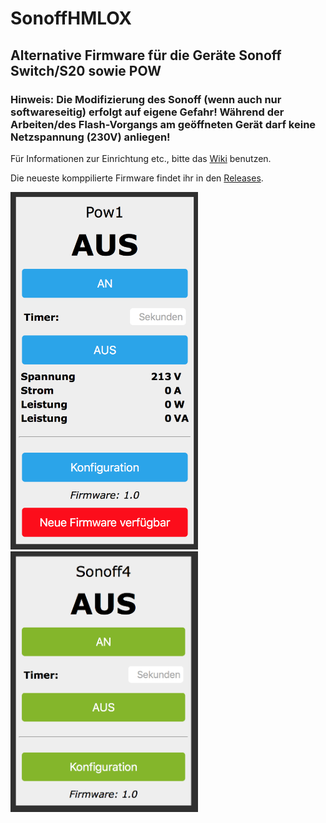 # SonoffHMLOX

## Alternative Firmware für die Geräte Sonoff Switch/S20 sowie POW

### Hinweis: Die Modifizierung des Sonoff (wenn auch nur softwareseitig) erfolgt auf eigene Gefahr! Während der Arbeiten/des Flash-Vorgangs am geöffneten Gerät darf keine Netzspannung (230V) anliegen!

Für Informationen zur Einrichtung etc., bitte das [Wiki](https://github.com/jp112sdl/SonoffHMLOX/wiki) benutzen.

Die neueste komppilierte Firmware findet ihr in den [Releases](https://github.com/jp112sdl/SonoffHMLOX/releases/latest).

<img src="Images/SonoffPow_HM_Web.png" width="300"> <img src="Images/Sonoff_LOX_Web.png" width="300">
